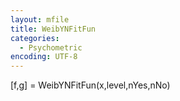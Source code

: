 ```yaml
---
layout: mfile
title: WeibYNFitFun
categories:
  - Psychometric
encoding: UTF-8
---
```


[f,g] = WeibYNFitFun(x,level,nYes,nNo)
